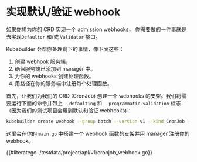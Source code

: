 # 实现默认/验证 webhook

如果你想为你的 CRD 实现一个 [admission webhooks](../reference/admission-webhook.md)，
你需要做的一件事就是去实现`Defaulter` 和/或 `Validator` 接口。

Kubebuilder 会帮你处理剩下的事情，像下面这些：

1. 创建 webhook 服务端。
2. 确保服务端已添加到 manager 中。
3. 为你的 webhooks 创建处理函数。
4. 用路径在你的服务端中注册每个处理函数。

首先，让我们为我们的 CRD (CronJob) 创建一个 webhooks 的支架。我们将需要运行下面的命令并带上 `--defaulting` 和 `--programmatic-validation` 标志（因为我们的测试项目会用到默认和验证 webhooks)：

```bash
kubebuilder create webhook --group batch --version v1 --kind CronJob --defaulting --programmatic-validation
```

这里会在你的 `main.go` 中搭建一个 webhook 函数的支架并用 manager 注册你的 webhook。

{{#literatego ./testdata/project/api/v1/cronjob_webhook.go}}
